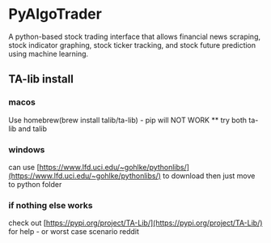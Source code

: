 # PyAlgoTrader
A python-based stock trading interface that allows financial news scraping, stock indicator graphing, stock ticker tracking, and stock future prediction using machine learning.
## TA-lib install
### macos
Use homebrew(brew install talib/ta-lib) - pip will NOT WORK ** try both ta-lib and talib
### windows
can use [https://www.lfd.uci.edu/~gohlke/pythonlibs/](https://www.lfd.uci.edu/~gohlke/pythonlibs/) to download
then just move to python folder
### if nothing else works
check out [https://pypi.org/project/TA-Lib/](https://pypi.org/project/TA-Lib/)
for help - or worst case scenario reddit
